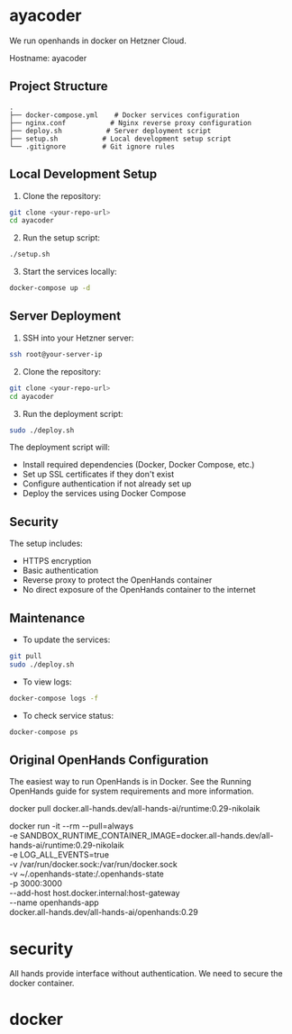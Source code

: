 # ayacoder

We run openhands in docker on Hetzner Cloud.

Hostname: ayacoder

## Project Structure

```
.
├── docker-compose.yml    # Docker services configuration
├── nginx.conf           # Nginx reverse proxy configuration
├── deploy.sh           # Server deployment script
├── setup.sh           # Local development setup script
└── .gitignore         # Git ignore rules
```

## Local Development Setup

1. Clone the repository:
```bash
git clone <your-repo-url>
cd ayacoder
```

2. Run the setup script:
```bash
./setup.sh
```

3. Start the services locally:
```bash
docker-compose up -d
```

## Server Deployment

1. SSH into your Hetzner server:
```bash
ssh root@your-server-ip
```

2. Clone the repository:
```bash
git clone <your-repo-url>
cd ayacoder
```

3. Run the deployment script:
```bash
sudo ./deploy.sh
```

The deployment script will:
- Install required dependencies (Docker, Docker Compose, etc.)
- Set up SSL certificates if they don't exist
- Configure authentication if not already set up
- Deploy the services using Docker Compose

## Security

The setup includes:
- HTTPS encryption
- Basic authentication
- Reverse proxy to protect the OpenHands container
- No direct exposure of the OpenHands container to the internet

## Maintenance

- To update the services:
```bash
git pull
sudo ./deploy.sh
```

- To view logs:
```bash
docker-compose logs -f
```

- To check service status:
```bash
docker-compose ps
```

## Original OpenHands Configuration

The easiest way to run OpenHands is in Docker. See the Running OpenHands guide for system requirements and more information.

docker pull docker.all-hands.dev/all-hands-ai/runtime:0.29-nikolaik

docker run -it --rm --pull=always \
    -e SANDBOX_RUNTIME_CONTAINER_IMAGE=docker.all-hands.dev/all-hands-ai/runtime:0.29-nikolaik \
    -e LOG_ALL_EVENTS=true \
    -v /var/run/docker.sock:/var/run/docker.sock \
    -v ~/.openhands-state:/.openhands-state \
    -p 3000:3000 \
    --add-host host.docker.internal:host-gateway \
    --name openhands-app \
    docker.all-hands.dev/all-hands-ai/openhands:0.29



# security
All hands provide interface without authentication.
We need to secure the docker container.

# docker





